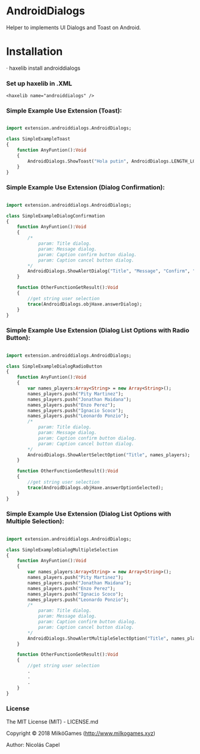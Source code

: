 # AndroidDialogs
Helper to implements UI Dialogs and Toast on Android.

# Installation

· haxelib install androiddialogs

### Set up haxelib in .XML

``<haxelib name="androiddialogs" />``

### Simple Example Use Extension (Toast):

```haxe

import extension.androiddialogs.AndroidDialogs;

class SimpleExampleToast
{
    function AnyFuntion():Void
    {
        AndroidDialogs.ShowToast("Hola putin", AndroidDialogs.LENGTH_LONG);//or LENGTH_SHORT duration
    }
}
```

### Simple Example Use Extension (Dialog Confirmation):

```haxe

import extension.androiddialogs.AndroidDialogs;

class SimpleExampleDialogConfirmation
{
    function AnyFuntion():Void
    {
        /*
            param: Title dialog.
            param: Message dialog.
            param: Caption confirm button dialog.
            param: Caption cancel button dialog.
        */
        AndroidDialogs.ShowAlertDialog("Title", "Message", "Confirm", "Cancel");
    }

    function OtherFunctionGetResult():Void
    {
        //get string user selection
        trace(AndroidDialogs.objHaxe.answerDialog);
    }
}

```

### Simple Example Use Extension (Dialog List Options with Radio Button):

```haxe

import extension.androiddialogs.AndroidDialogs;

class SimpleExampleDialogRadioButton
{
    function AnyFuntion():Void
    {
        var names_players:Array<String> = new Array<String>();
        names_players.push("Pity Martinez");
        names_players.push("Jonathan Maidana");
        names_players.push("Enzo Perez");
        names_players.push("Ignacio Scoco");
        names_players.push("Leonardo Ponzio");
        /*
            param: Title dialog.
            param: Message dialog.
            param: Caption confirm button dialog.
            param: Caption cancel button dialog.
        */
        AndroidDialogs.ShowAlertSelectOption("Title", names_players);
    }

    function OtherFunctionGetResult():Void
    {
        //get string user selection
        trace(AndroidDialogs.objHaxe.answerOptionSelected);
    }
}

```

### Simple Example Use Extension (Dialog List Options with Multiple Selection):

```haxe

import extension.androiddialogs.AndroidDialogs;

class SimpleExampleDialogMultipleSelection
{
    function AnyFuntion():Void
    {
        var names_players:Array<String> = new Array<String>();
        names_players.push("Pity Martinez");
        names_players.push("Jonathan Maidana");
        names_players.push("Enzo Perez");
        names_players.push("Ignacio Scoco");
        names_players.push("Leonardo Ponzio");
        /*
            param: Title dialog.
            param: Message dialog.
            param: Caption confirm button dialog.
            param: Caption cancel button dialog.
        */
        AndroidDialogs.ShowAlertMultipleSelectOption("Title", names_players);
    }

    function OtherFunctionGetResult():Void
    {
        //get string user selection
        .
        .
        .
    }
}

```


### License

The MIT License (MIT) - LICENSE.md

Copyright © 2018 MilköGames (http://www.milkogames.xyz)

Author: Nicolás Capel
